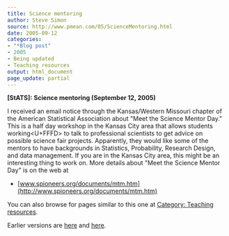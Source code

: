 ```yaml
---
title: Science mentoring
author: Steve Simon
source: http://www.pmean.com/05/ScienceMentoring.html
date: 2005-09-12
categories:
- "*Blog post"
- 2005
- Being updated
- Teaching resources
output: html_document
page_update: partial
---
```

**[StATS]:** **Science mentoring (September 12,
2005)**

I received an email notice through the Kansas/Western Missouri chapter
of the American Statistical Association about "Meet the Science Mentor
Day." This is a half day workshop in the Kansas City area that allows
students working<U+FFFD> to talk to professional scientists to get advice on
possible science fair projects. Apparently, they would like some of the
mentors to have backgrounds in Statistics, Probability, Research Design,
and data management. If you are in the Kansas City area, this might be
an interesting thing to work on. More details about "Meet the Science
Mentor Day" is on the web at

- [www.spioneers.org/documents/mtm.htm](http://www.spioneers.org/documents/mtm.htm)

You can also browse
for pages similar to this one at [Category: Teaching
resources](../category/TeachingResources.html).

Earlier versions are [here][sim1] and [here][sim2].

[sim1]: http://www.pmean.com/05/ScienceMentoring.html
[sim2]: http://new.pmean.com/science-mentoring/
